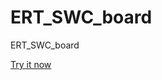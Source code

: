 # ERT_SWC_board
ERT_SWC_board


[Try it now](https://share.streamlit.io/benjmy/ert_swc_board/main/test.py)
